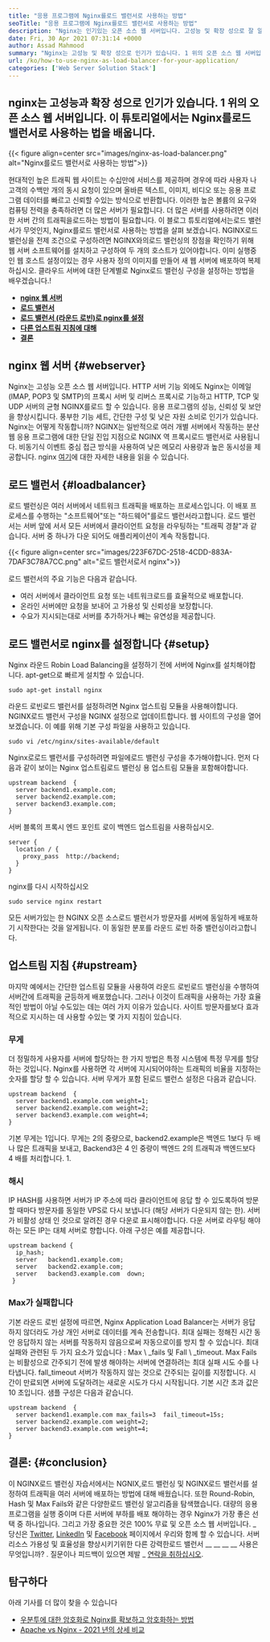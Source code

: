 ```yaml
---
title: "응용 프로그램에 Nginx를로드 밸런서로 사용하는 방법" 
seoTitle: "응용 프로그램에 Nginx를로드 밸런서로 사용하는 방법" 
description: "Nginx는 인기있는 오픈 소스 웹 서버입니다. 고성능 및 확장 성으로 잘 알려져 있습니다. 이 튜토리얼에서는 Nginx를로드 밸런서로 사용하는 법을 배울 것입니다." 
date: Fri, 30 Apr 2021 07:31:14 +0000
author: Assad Mahmood
summary: "Nginx는 고성능 및 확장 성으로 인기가 있습니다. 1 위의 오픈 소스 웹 서버입니다. 이 튜토리얼에서는 Nginx를로드 밸런서로 사용하는 법을 배웁니다." 
url: /ko/how-to-use-nginx-as-load-balancer-for-your-application/
categories: ['Web Server Solution Stack']
---
```


## nginx는 고성능과 확장 성으로 인기가 있습니다. 1 위의 오픈 소스 웹 서버입니다. 이 튜토리얼에서는 Nginx를로드 밸런서로 사용하는 법을 배웁니다.

{{< figure align=center src="images/nginx-as-load-balancer.png" alt="Nginx를로드 밸런서로 사용하는 방법">}}

현대적인 높은 트래픽 웹 사이트는 수십만에 서비스를 제공하며 경우에 따라 사용자 나 고객의 수백만 개의 동시 요청이 있으며 올바른 텍스트, 이미지, 비디오 또는 응용 프로그램 데이터를 빠르고 신뢰할 수있는 방식으로 반환합니다. 이러한 높은 볼륨의 요구와 컴퓨팅 전력을 충족하려면 더 많은 서버가 필요합니다. 더 많은 서버를 사용하려면 이러한 서버 간의 트래픽을로드하는 방법이 필요합니다. 이 블로그 튜토리얼에서는로드 밸런서가 무엇인지, Nginx를로드 밸런서로 사용하는 방법을 살펴 보겠습니다.
NGINX로드 밸런싱을 전제 조건으로 구성하려면 NGINX와의로드 밸런싱의 장점을 확인하기 위해 웹 서버 소프트웨어를 설치하고 구성하여 두 개의 호스트가 있어야합니다. 이미 실행중인 웹 호스트 설정이있는 경우 사용자 정의 이미지를 만들어 새 웹 서버에 배포하여 복제하십시오. 클라우드 서버에 대한 단계별로 Nginx로드 밸런싱 구성을 설정하는 방법을 배우겠습니다.!
* **[nginx 웹 서버][1]** 
* **[로드 밸런서][2]** 
* **[로드 밸런서 (라운드 로빈)로 nginx를 설정][3]** 
* **[다른 업스트림 지침에 대해][4]** 
* **[결론][5]** 

## nginx 웹 서버 {#webserver}

Nginx는 고성능 오픈 소스 웹 서버입니다. HTTP 서버 기능 외에도 Nginx는 이메일 (IMAP, POP3 및 SMTP)의 프록시 서버 및 리버스 프록시로 기능하고 HTTP, TCP 및 UDP 서버의 균형 NGINX를로드 할 수 있습니다. 응용 프로그램의 성능, 신뢰성 및 보안을 향상시킵니다. 풍부한 기능 세트, 간단한 구성 및 낮은 자원 소비로 인기가 있습니다.
Nginx는 어떻게 작동합니까? NGINX는 일반적으로 여러 개별 서버에서 작동하는 분산 웹 응용 프로그램에 대한 단일 진입 지점으로 NGINX 역 프록시로드 밸런서로 사용됩니다. 비동기식 이벤트 중심 접근 방식을 사용하여 낮은 메모리 사용량과 높은 동시성을 제공합니다. nginx [여기][6]에 대한 자세한 내용을 읽을 수 있습니다.

## 로드 밸런서 {#loadbalancer}

로드 밸런싱은 여러 서버에서 네트워크 트래픽을 배포하는 프로세스입니다. 이 배포 프로세스를 수행하는 "소프트웨어"또는 "하드웨어"를로드 밸런서라고합니다. 로드 밸런서는 서버 앞에 서서 모든 서버에서 클라이언트 요청을 라우팅하는 "트래픽 경찰"과 같습니다. 서버 중 하나가 다운 되어도 애플리케이션이 계속 작동합니다.

{{< figure align=center src="images/223F67DC-2518-4CDD-883A-7DAF3C78A7CC.png" alt="로드 밸런서로서 nginx">}}

로드 밸런서의 주요 기능은 다음과 같습니다.
  * 여러 서버에서 클라이언트 요청 또는 네트워크로드를 효율적으로 배포합니다.
  * 온라인 서버에만 요청을 보내어 고 가용성 및 신뢰성을 보장합니다.
  * 수요가 지시되는대로 서버를 추가하거나 빼는 유연성을 제공합니다.

## 로드 밸런서로 nginx를 설정합니다 {#setup}

Nginx 라운드 Robin Load Balancing을 설정하기 전에 서버에 Nginx를 설치해야합니다. apt-get으로 빠르게 설치할 수 있습니다.
```
sudo apt-get install nginx
```
라운드 로빈로드 밸런서를 설정하려면 Nginx 업스트림 모듈을 사용해야합니다. NGINX로드 밸런서 구성을 NGINX 설정으로 업데이트합니다. 웹 사이트의 구성을 열어 보겠습니다. 이 예를 위해 기본 구성 파일을 사용하고 있습니다.
```
sudo vi /etc/nginx/sites-available/default
```
Nginx로로드 밸런서를 구성하려면 파일에로드 밸런싱 구성을 추가해야합니다.
먼저 다음과 같이 보이는 Nginx 업스트림로드 밸런싱 용 업스트림 모듈을 포함해야합니다.
```
upstream backend  {
  server backend1.example.com;
  server backend2.example.com;
  server backend3.example.com;
}
```
서버 블록의 프록시 엔드 포인트 로이 백엔드 업스트림을 사용하십시오.
```
server {
  location / {
    proxy_pass  http://backend;
  }
}
```
nginx를 다시 시작하십시오
```
sudo service nginx restart
```
모든 서버가있는 한 NGINX 오픈 소스로드 밸런서가 방문자를 서버에 동일하게 배포하기 시작한다는 것을 알게됩니다. 이 동일한 분포를 라운드 로빈 하중 밸런싱이라고합니다.

## 업스트림 지침 {#upstream}

마지막 예에서는 간단한 업스트림 모듈을 사용하여 라운드 로빈로드 밸런싱을 수행하여 서버간에 트래픽을 균등하게 배포했습니다. 그러나 이것이 트래픽을 사용하는 가장 효율적인 방법이 아닐 수도있는 데는 여러 가지 이유가 있습니다. 사이트 방문자를보다 효과적으로 지시하는 데 사용할 수있는 몇 가지 지침이 있습니다.

### 무게
더 정밀하게 사용자를 서버에 할당하는 한 가지 방법은 특정 시스템에 특정 무게를 할당하는 것입니다. Nginx를 사용하면 각 서버에 지시되어야하는 트래픽의 비율을 지정하는 숫자를 할당 할 수 있습니다.
서버 무게가 포함 된로드 밸런스 설정은 다음과 같습니다.
```
upstream backend  {
  server backend1.example.com weight=1;
  server backend2.example.com weight=2;
  server backend3.example.com weight=4;
}
```
기본 무게는 1입니다. 무게는 2의 중량으로, backend2.example은 백엔드 1보다 두 배나 많은 트래픽을 보내고, Backend3은 4 인 중량이 백엔드 2의 트래픽과 백엔드보다 4 배를 처리합니다. 1.

### 해시
IP HASH를 사용하면 서버가 IP 주소에 따라 클라이언트에 응답 할 수 있도록하여 방문 할 때마다 방문자를 동일한 VPS로 다시 보냅니다 (해당 서버가 다운되지 않는 한). 서버가 비활성 상태 인 것으로 알려진 경우 다운로 표시해야합니다. 다운 서버로 라우팅 해야하는 모든 IP는 대체 서버로 향합니다.
아래 구성은 예를 제공합니다.
```
upstream backend {
  ip_hash;
  server   backend1.example.com;
  server   backend2.example.com;
  server   backend3.example.com  down;
 }
```

### Max가 실패합니다
기본 라운드 로빈 설정에 따르면, Nginx Application Load Balancer는 서버가 응답하지 않더라도 가상 개인 서버로 데이터를 계속 전송합니다. 최대 실패는 정해진 시간 동안 응답하지 않는 서버를 작동하지 않음으로써 자동으로이를 방지 할 수 있습니다.
최대 실패와 관련된 두 가지 요소가 있습니다 : Max \ _fails 및 Fall \ _timeout. Max Fails는 비활성으로 간주되기 전에 발생 해야하는 서버에 연결하려는 최대 실패 시도 수를 나타냅니다. fall_timeout 서버가 작동하지 않는 것으로 간주되는 길이를 지정합니다. 시간이 만료되면 서버에 도달하려는 새로운 시도가 다시 시작됩니다. 기본 시간 초과 값은 10 초입니다.
샘플 구성은 다음과 같습니다.
```
upstream backend  {
  server backend1.example.com max_fails=3  fail_timeout=15s;
  server backend2.example.com weight=2;
  server backend3.example.com weight=4;
}
```

## 결론: {#conclusion}

이 NGINX로드 밸런싱 자습서에서는 NGNIX,로드 밸런싱 및 NGINX로드 밸런서를 설정하여 트래픽을 여러 서버에 배포하는 방법에 대해 배웠습니다. 또한 Round-Robin, Hash 및 Max Fails와 같은 다양한로드 밸런싱 알고리즘을 탐색했습니다. 대량의 응용 프로그램을 실행 중이며 다른 서버에 부하를 배포 해야하는 경우 Nginx가 가장 좋은 선택 중 하나입니다. 그리고 가장 중요한 것은 100% 무료 및 오픈 소스 웹 서버입니다.
_ 당신은 [Twitter][7], [LinkedIn][8] 및 [Facebook][9] 페이지에서 우리와 함께 할 수 있습니다. 서버 리소스 가용성 및 효율성을 향상시키기위한 다른 강력한로드 밸런서 __ __ __ __ 사용은 무엇입니까? . 질문이나 피드백이 있으면 제발 _ [연락을 취하십시오][10].

## 탐구하다
아래 기사를 더 많이 찾을 수 있습니다
  * [우분투에 대한 암호화로 Nginx를 확보하고 암호화하는 방법][11]
  * [Apache vs Nginx - 2021 년의 상세 비교][12]



[1]: #webserver
[2]: #loadbalancer
[3]: #setup
[4]: #upstream
[5]: #conclusion
[6]: https://products.containerize.com/solution-stack/nginx
[7]: https://twitter.com/containerize_co
[8]: https://www.linkedin.com/company/containerize/
[9]: http://facebook.com/containerize
[10]: mailto:yasir.saeed@aspose.com
[11]: https://blog.containerize.com/web-server-solution-stack/how-to-secure-nginx-with-letsencrypt-on-ubuntu-20-04/
[12]: https://blog.containerize.com/2021/02/26/apache-vs-nginx-detailed-comparison-in-2021/
